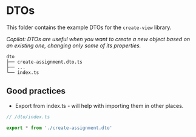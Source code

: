 # DTOs

This folder contains the example DTOs for the `create-view` library.

*Copilot: DTOs are useful when you want to create a new object based on an existing one, changing only some of its properties.*

```
dto
├── create-assignment.dto.ts
├── ...
└── index.ts
```

## Good practices
* Export from index.ts - will help with importing them in other places.

```typescript
// /dto/index.ts

export * from './create-assignment.dto'
```
